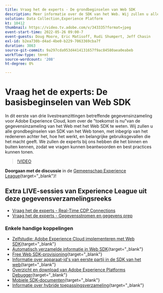 ```yaml
---
title: Vraag het de experts - De grondbeginselen van Web SDK
description: Meer informatie over de SDK van het Web. Wij zullen u alle grondbeginselen van SDK van het Web tonen, met inbegrip van het redeneren achter het, hoe het werkt, en belangrijke gebruiksgevallen die het macht geeft.
solution: Data Collection,Experience Platform
kt: 10412
thumbnail: https://video.tv.adobe.com/v/343335?format=jpeg
event-start-time: 2022-05-26 09:00-7
event-guests: Doug Moore, Eric Matisoff, Rudi Shumpert, Jeff Chasin
exl-id: b2ea730b-d4ad-4be0-b229-7063369cba7f
duration: 3863
source-git-commit: 9a297cda953d4414131657f9ac84580aea0eabeb
workflow-type: tm+mt
source-wordcount: '208'
ht-degree: 0%

---
```


# Vraag het de experts: De basisbeginselen van Web SDK

In dit eerste van drie livestreamzittingen betreffende gegevensinzameling voor Adobe Experience Cloud, kom over de &quot;toekomst is nu&quot;van de gegevensinzameling van het Web met het Web SDK te weten. Wij zullen u alle grondbeginselen van SDK van het Web tonen, met inbegrip van het redeneren achter het, hoe het werkt, en belangrijke gebruiksgevallen die het macht geeft. We zullen de experts bij ons hebben die het binnen en buiten kennen, zodat we vragen kunnen beantwoorden en best practices kunnen tonen.

>[!VIDEO](https://video.tv.adobe.com/v/343335/?quality=12&learn=on)

**Doorgaan met de discussie** in de [Gemeenschap Experience League](https://experienceleaguecommunities.adobe.com/t5/adobe-experience-platform-launch/experience-league-live-post-session-discussion-the-basics-of-web/m-p/454159#M283){target="_blank"}!

## Extra LIVE-sessies van Experience League uit deze gegevensverzamelingsreeks

* [Vraag het de experts - Real-Time CDP Connections](exl-live-episode-06-23-22.md)
* [Vraag het de experts - Gegevensstromen en gegevens prep](exl-live-episode-07-21-22.md)

### Enkele handige koppelingen

* [Zelfstudie: Adobe Experience Cloud implementeren met Web SDK](https://experienceleague.adobe.com/docs/platform-learn/implement-web-sdk/overview.html){target="_blank"}
* [Automatisch verzamelde informatie in Web SDK](https://experienceleague.adobe.com/docs/experience-platform/edge/data-collection/automatic-information.html?lang=en){target="_blank"}
* [Free Web SDK-provisioning](https://adobe.ly/websdkaccess){target="_blank"}
* [Informatie over apparaat-id&#39;s van eerste partij in de SDK van het web](https://experienceleague.adobe.com/docs/experience-platform/edge/identity/first-party-device-ids.html){target="_blank"}
* [Overzicht en download van Adobe Experience Platforms Debugger](https://experienceleague.adobe.com/docs/platform-learn/data-collection/debugger/overview.html?lang=en){target="_blank"}
* [Mobiele SDK-documenten](https://developer.adobe.com/client-sdks/documentation/){target="_blank"}
* [Informatie over hybride toepassingsverzameling](https://experienceleague.adobe.com/docs/mobile-services/ios/sdk-reference-ios/hybrid-app.html){target="_blank"}
